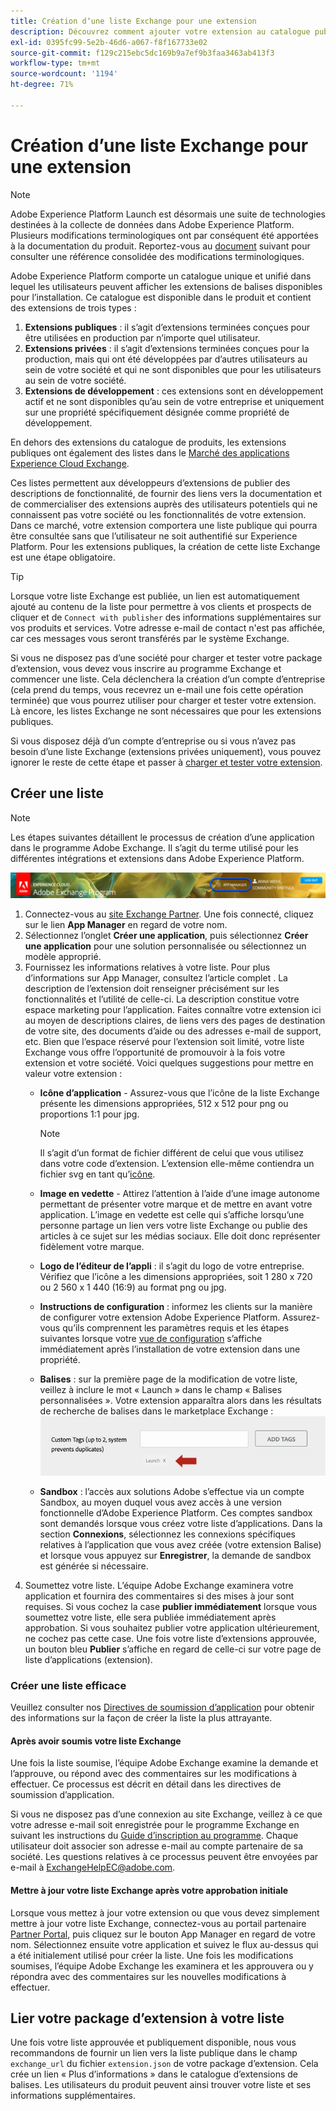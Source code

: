 ```yaml
---
title: Création dʼune liste Exchange pour une extension
description: Découvrez comment ajouter votre extension au catalogue public dans Adobe Experience Platform.
exl-id: 0395fc99-5e2b-46d6-a067-f8f167733e02
source-git-commit: f129c215ebc5dc169b9a7ef9b3faa3463ab413f3
workflow-type: tm+mt
source-wordcount: '1194'
ht-degree: 71%

---
```


# Création dʼune liste Exchange pour une extension

>[!NOTE]
>
>Adobe Experience Platform Launch est désormais une suite de technologies destinées à la collecte de données dans Adobe Experience Platform. Plusieurs modifications terminologiques ont par conséquent été apportées à la documentation du produit. Reportez-vous au [document](../../term-updates.md) suivant pour consulter une référence consolidée des modifications terminologiques.

Adobe Experience Platform comporte un catalogue unique et unifié dans lequel les utilisateurs peuvent afficher les extensions de balises disponibles pour lʼinstallation. Ce catalogue est disponible dans le produit et contient des extensions de trois types :

1. **Extensions publiques** : il s’agit d’extensions terminées conçues pour être utilisées en production par n’importe quel utilisateur.
1. **Extensions privées** : il s’agit d’extensions terminées conçues pour la production, mais qui ont été développées par d’autres utilisateurs au sein de votre société et qui ne sont disponibles que pour les utilisateurs au sein de votre société.
1. **Extensions de développement** : ces extensions sont en développement actif et ne sont disponibles qu’au sein de votre entreprise et uniquement sur une propriété spécifiquement désignée comme propriété de développement.

En dehors des extensions du catalogue de produits, les extensions publiques ont également des listes dans le [Marché des applications Experience Cloud Exchange](https://exchange.adobe.com/apps/browse/ec).

Ces listes permettent aux développeurs d’extensions de publier des descriptions de fonctionnalité, de fournir des liens vers la documentation et de commercialiser des extensions auprès des utilisateurs potentiels qui ne connaissent pas votre société ou les fonctionnalités de votre extension. Dans ce marché, votre extension comportera une liste publique qui pourra être consultée sans que l’utilisateur ne soit authentifié sur Experience Platform. Pour les extensions publiques, la création de cette liste Exchange est une étape obligatoire.

>[!TIP]
>
>Lorsque votre liste Exchange est publiée, un lien est automatiquement ajouté au contenu de la liste pour permettre à vos clients et prospects de cliquer et de `Connect with publisher` des informations supplémentaires sur vos produits et services. Votre adresse e-mail de contact n&#39;est pas affichée, car ces messages vous seront transférés par le système Exchange.

Si vous ne disposez pas d’une société pour charger et tester votre package d’extension, vous devez vous inscrire au programme Exchange et commencer une liste. Cela déclenchera la création d’un compte d’entreprise (cela prend du temps, vous recevrez un e-mail une fois cette opération terminée) que vous pourrez utiliser pour charger et tester votre extension. Là encore, les listes Exchange ne sont nécessaires que pour les extensions publiques.

Si vous disposez déjà d’un compte d’entreprise ou si vous n’avez pas besoin d’une liste Exchange (extensions privées uniquement), vous pouvez ignorer le reste de cette étape et passer à [charger et tester votre extension](./upload-and-test.md).

## Créer une liste

>[!NOTE]
>
>Les étapes suivantes détaillent le processus de création dʼune application dans le programme Adobe Exchange. Il sʼagit du terme utilisé pour les différentes intégrations et extensions dans Adobe Experience Platform.

![Emplacement du lien App Manager d’Experience Cloud](../images/getting-started/app-mgr-link.png)

1. Connectez-vous au [site Exchange Partner](https://partners.adobe.com/exchangeprogram/experiencecloud). Une fois connecté, cliquez sur le lien **App Manager** en regard de votre nom.
1. Sélectionnez lʼonglet **Créer une application**, puis sélectionnez **Créer une application** pour une solution personnalisée ou sélectionnez un modèle approprié.
1. Fournissez les informations relatives à votre liste. Pour plus d’informations sur App Manager, consultez l’article complet [](https://adobeexchangeec.zendesk.com/hc/en-us/articles/360024197931). La description de lʼextension doit renseigner précisément sur les fonctionnalités et lʼutilité de celle-ci. La description constitue votre espace marketing pour lʼapplication. Faites connaître votre extension ici au moyen de descriptions claires, de liens vers des pages de destination de votre site, des documents dʼaide ou des adresses e-mail de support, etc. Bien que lʼespace réservé pour lʼextension soit limité, votre liste Exchange vous offre lʼopportunité de promouvoir à la fois votre extension et votre société. Voici quelques suggestions pour mettre en valeur votre extension :
   - **Icône d’application** - Assurez-vous que l’icône de la liste Exchange présente les dimensions appropriées, 512 x 512 pour png ou proportions 1:1 pour jpg.

     >[!NOTE]
     >
     >Il sʼagit dʼun format de fichier différent de celui que vous utilisez dans votre code dʼextension. L’extension elle-même contiendra un fichier svg en tant qu’[icône](../manifest.md).

   - **Image en vedette** - Attirez l’attention à l’aide d’une image autonome permettant de présenter votre marque et de mettre en avant votre application. L’image en vedette est celle qui s’affiche lorsqu’une personne partage un lien vers votre liste Exchange ou publie des articles à ce sujet sur les médias sociaux. Elle doit donc représenter fidèlement votre marque.
   - **Logo de l’éditeur de l’appli** : il s’agit du logo de votre entreprise. Vérifiez que l’icône a les dimensions appropriées, soit 1 280 x 720 ou 2 560 x 1 440 (16:9) au format png ou jpg.
   - **Instructions de configuration** : informez les clients sur la manière de configurer votre extension Adobe Experience Platform. Assurez-vous qu’ils comprennent les paramètres requis et les étapes suivantes lorsque votre [vue de configuration](../configuration.md) s’affiche immédiatement après l’installation de votre extension dans une propriété.
   - **Balises** : sur la première page de la modification de votre liste, veillez à inclure le mot « Launch » dans le champ « Balises personnalisées ». Votre extension apparaîtra alors dans les résultats de recherche de balises dans le marketplace Exchange :
     ![](../images/getting-started/custom-tags.jpg)
   - **Sandbox** : lʼaccès aux solutions Adobe sʼeffectue via un compte Sandbox, au moyen duquel vous avez accès à une version fonctionnelle dʼAdobe Experience Platform. Ces comptes sandbox sont demandés lorsque vous créez votre liste d’applications. Dans la section **Connexions**, sélectionnez les connexions spécifiques relatives à l’application que vous avez créée (votre extension Balise) et lorsque vous appuyez sur **Enregistrer**, la demande de sandbox est générée si nécessaire.
1. Soumettez votre liste. L’équipe Adobe Exchange examinera votre application et fournira des commentaires si des mises à jour sont requises. Si vous cochez la case **publier immédiatement** lorsque vous soumettez votre liste, elle sera publiée immédiatement après approbation. Si vous souhaitez publier votre application ultérieurement, ne cochez pas cette case. Une fois votre liste d’extensions approuvée, un bouton bleu **Publier** s’affiche en regard de celle-ci sur votre page de liste d’applications (extension).

### Créer une liste efficace

Veuillez consulter nos [Directives de soumission d’application](https://partners.adobe.com/exchangeprogram/experiencecloud/build/ec-exchange.html) pour obtenir des informations sur la façon de créer la liste la plus attrayante.

#### Après avoir soumis votre liste Exchange

Une fois la liste soumise, l’équipe Adobe Exchange examine la demande et l’approuve, ou répond avec des commentaires sur les modifications à effectuer. Ce processus est décrit en détail dans les directives de soumission d’application.

Si vous ne disposez pas d’une connexion au site Exchange, veillez à ce que votre adresse e-mail soit enregistrée pour le programme Exchange en suivant les instructions du [Guide d’inscription au programme](https://partners.adobe.com/content/mcp/us/en/home/reg-guide.html). Chaque utilisateur doit associer son adresse e-mail au compte partenaire de sa société. Les questions relatives à ce processus peuvent être envoyées par e-mail à <ExchangeHelpEC@adobe.com>.

#### Mettre à jour votre liste Exchange après votre approbation initiale

Lorsque vous mettez à jour votre extension ou que vous devez simplement mettre à jour votre liste Exchange, connectez-vous au portail partenaire [Partner Portal](https://partners.adobe.com/exchangeprogram/experiencecloud), puis cliquez sur le bouton App Manager en regard de votre nom. Sélectionnez ensuite votre application et suivez le flux au-dessus qui a été initialement utilisé pour créer la liste. Une fois les modifications soumises, l’équipe Adobe Exchange les examinera et les approuvera ou y répondra avec des commentaires sur les nouvelles modifications à effectuer.

## Lier votre package d’extension à votre liste

Une fois votre liste approuvée et publiquement disponible, nous vous recommandons de fournir un lien vers la liste publique dans le champ `exchange_url` du fichier `extension.json` de votre package d’extension.  Cela crée un lien « Plus d’informations » dans le catalogue d’extensions de balises. Les utilisateurs du produit peuvent ainsi trouver votre liste et ses informations supplémentaires.
